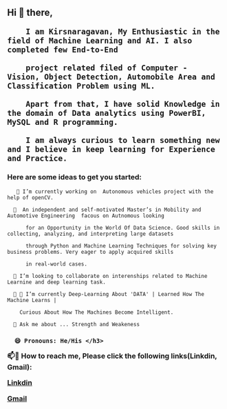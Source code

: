 
<h2 align="left"> Hi 👋 there, 
  
        I am Kirsnaragavan, My Enthusiastic in the field of Machine Learning and AI. I also completed few End-to-End 
  
        project related filed of Computer - Vision, Object Detection, Automobile Area and Classification Problem using ML.
  
        Apart from that, I have solid Knowledge in the domain of Data analytics using PowerBI, MySQL and R programming. 
  
        I am always curious to learn something new and I believe in keep learning for Experience and Practice. 

</h2>

<h3 align="left"> Here are some ideas to get you started:</h3>

<p style= 'text-align: justify;'> 
  
       🔭 I’m currently working on  Autonomous vehicles project with the help of openCV.

</p>

<p style= 'text-align: justify;'> 
  
      🌱  An independent and self-motivated Master’s in Mobility and Automotive Engineering  facous on Autnomous looking 

          for an Opportunity in the World Of Data Science. Good skills in collecting, analyzing, and interpreting large datasets 

          through Python and Machine Learning Techniques for solving key business problems. Very eager to apply acquired skills 

          in real-world cases.

</p>

<p style= 'text-align: justify;'> 
  
      👯 I’m looking to collaborate on interenships related to Machine Learnine and deep learning task.

</p>

<p style= 'text-align: justify;'> 
  
      👯 🤔 I’m currently Deep-Learning About 'DATA' | Learned How The Machine Learns |

        Curious About How The Machines Become Intelligent.

</p>

<p style= 'text-align: justify;'> 

      💬 Ask me about ... Strength and Weakeness

</p>

<h3 align="left"> 
  
      😄 Pronouns: He/His </h3>


📫💬 How to reach me, Please click the following links(Linkdin, Gmail):

[Linkdin](https://www.linkedin.com/in/arudpiragasam-krishnaragavan-a60590163/)

[Gmail](ragavan.arul26@gmail.com)



